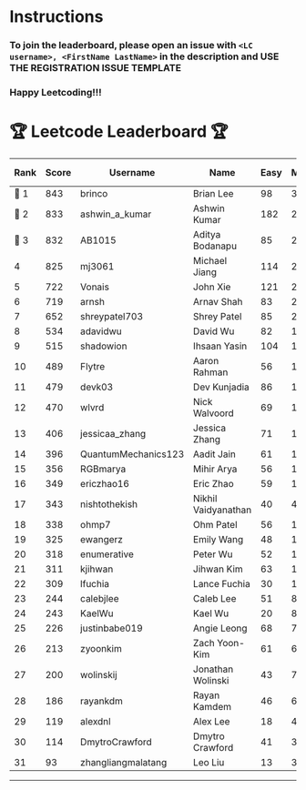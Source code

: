 # Instructions
### To join the leaderboard, please open an issue with `<LC username>, <FirstName LastName>` in the description and USE THE REGISTRATION ISSUE TEMPLATE
### Happy Leetcoding!!!


# 🏆 Leetcode Leaderboard 🏆

| Rank | Score | Username       | Name | Easy | Medium | Hard | Problems Solved |
|------|----------------|-----------------|-------------------|--------------|--------------|--------------|--------------|
| 🥇 1 | 843 | brinco | Brian Lee | 98 | 305 | 45 | 448 |
| 🥈 2 | 833 | ashwin_a_kumar | Ashwin Kumar | 182 | 291 | 23 | 496 |
| 🥉 3 | 832 | AB1015 | Aditya Bodanapu | 85 | 273 | 67 | 425 |
| 4 | 825 | mj3061 | Michael Jiang | 114 | 285 | 47 | 446 |
| 5 | 722 | Vonais | John Xie | 121 | 248 | 35 | 404 |
| 6 | 719 | arnsh | Arnav Shah | 83 | 234 | 56 | 373 |
| 7 | 652 | shreypatel703 | Shrey Patel | 85 | 240 | 29 | 354 |
| 8 | 534 | adavidwu | David Wu | 82 | 169 | 38 | 289 |
| 9 | 515 | shadowion | Ihsaan Yasin | 104 | 174 | 21 | 299 |
| 10 | 489 | Flytre | Aaron Rahman | 56 | 155 | 41 | 252 |
| 11 | 479 | devk03 | Dev Kunjadia | 86 | 180 | 11 | 277 |
| 12 | 470 | wlvrd | Nick Walvoord | 69 | 172 | 19 | 260 |
| 13 | 406 | jessicaa_zhang | Jessica Zhang | 71 | 142 | 17 | 230 |
| 14 | 396 | QuantumMechanics123 | Aadit Jain | 61 | 142 | 17 | 220 |
| 15 | 356 | RGBmarya | Mihir Arya | 56 | 117 | 22 | 195 |
| 16 | 349 | ericzhao16 | Eric Zhao | 59 | 130 | 10 | 199 |
| 17 | 343 | nishtothekish | Nikhil Vaidyanathan | 40 | 42 | 73 | 155 |
| 18 | 338 | ohmp7 | Ohm Patel | 56 | 123 | 12 | 191 |
| 19 | 325 | ewangerz | Emily Wang | 48 | 110 | 19 | 177 |
| 20 | 318 | enumerative | Peter Wu | 52 | 112 | 14 | 178 |
| 21 | 311 | kjihwan | Jihwan Kim | 63 | 103 | 14 | 180 |
| 22 | 309 | lfuchia | Lance Fuchia | 30 | 129 | 7 | 166 |
| 23 | 244 | calebjlee | Caleb Lee | 51 | 83 | 9 | 143 |
| 24 | 243 | KaelWu | Kael Wu | 20 | 86 | 17 | 123 |
| 25 | 226 | justinbabe019 | Angie Leong | 68 | 73 | 4 | 145 |
| 26 | 213 | zyoonkim | Zach Yoon-Kim | 61 | 61 | 10 | 132 |
| 27 | 200 | wolinskij | Jonathan Wolinski | 43 | 74 | 3 | 120 |
| 28 | 186 | rayankdm | Rayan Kamdem | 46 | 67 | 2 | 115 |
| 29 | 119 | alexdnl | Alex Lee | 18 | 43 | 5 | 66 |
| 30 | 114 | DmytroCrawford | Dmytro Crawford | 41 | 35 | 1 | 77 |
| 31 | 93 | zhangliangmalatang | Leo Liu | 13 | 37 | 2 | 52 |
---